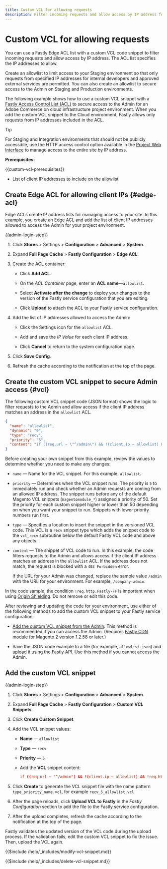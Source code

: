 ```yaml
---
title: Custom VCL for allowing requests
description: Filter incoming requests and allow access by IP address for Adobe Commerce sites by with a Fastly Edge ACL list and custom VCL snippet.
---
```


# Custom VCL for allowing requests

You can use a Fastly Edge ACL list with a custom VCL code snippet to filter incoming requests and allow access by IP address. The ACL list specifies the IP addresses to allow.

Create an allowlist to limit access to your Staging environment so that only requests from specified IP addresses for internal developers and approved external services are permitted. You can also create an allowlist to secure access to the Admin on Staging and Production environments.

The following example shows how to use a custom VCL snippet with a [Fastly Access Control List (ACL)](https://docs.fastly.com/guides/access-control-lists/about-acls) to secure access to the Admin for an Adobe Commerce on cloud infrastructure project environment. When you add the custom VCL snippet to the Cloud environment, Fastly allows only requests from IP addresses included in the ACL.

>[!TIP]
>
>For Staging and Integration environments that should not be publicly accessible, use the HTTP access control option available in the [Project Web Interface](../project/overview.md#access-the-project-web-interface) to manage access to the entire site by IP address.

**Prerequisites:**

{{custom-vcl-prerequisites}}

-  List of client IP addresses to include on the allowlist

## Create Edge ACL for allowing client IPs {#edge-acl}

Edge ACLs create IP address lists for managing access to your site. In this example, you create an Edge ACL and add the list of client IP addresses allowed to access the Admin for your project environment.

{{admin-login-step}}

1. Click **Stores** > Settings > **Configuration** > **Advanced** > **System**.

1. Expand **Full Page Cache** > **Fastly Configuration** > **Edge ACL**.

1. Create the ACL container:

   -  Click **Add ACL**.

   -  On the *ACL Container* page, enter an **ACL name**—`allowlist`.

   -  Select **Activate after the change** to deploy your changes to the version of the Fastly service configuration that you are editing.

   -  Click **Upload** to attach the ACL to your Fastly service configuration.

1. Add the list of IP addresses allowed to access the Admin:

   -  Click the Settings icon for the `allowlist` ACL.

   -  Add and save the *IP Value* for each client IP address.

   -  Click **Cancel** to return to the system configuration page.

1. Click **Save Config**.

1. Refresh the cache according to the notification at the top of the page.

## Create the custom VCL snippet to secure Admin access {#vcl}

The following custom VCL snippet code (JSON format) shows the logic to filter requests to the Admin and allow access if the client IP address matches an address in the `allowlist` ACL.

```json
{
  "name": "allowlist",
  "dynamic": "0",
  "type": "recv",
  "priority": "5",
  "content": "if ((req.url ~ \"^/admin\") && !(client.ip ~ allowlist) && !req.http.Fastly-FF) { error 403 \"Forbidden\"; }"
}
```

Before creating your own snippet from this example, review the values to determine whether you need to make any changes:

-  `name` — Name for the VCL snippet. For this example, `allowlist`.

-  `priority` — Determines when the VCL snippet runs. The priority  is `5` to immediately run and check whether an Admin requests are coming from an allowed IP address. The snippet runs before any of the default Magento VCL snippets (`magentomodule_*`) assigned a priority of 50. Set the priority for each custom snippet higher or lower than 50 depending on when you want your snippet to run. Snippets with lower priority numbers run first.

-  `type` — Specifies a location to insert the snippet in the versioned VCL code. This VCL is a `recv` snippet type which adds the snippet code to the `vcl_recv` subroutine below the default Fastly VCL code and above any objects.

-  `content` — The snippet of VCL code to run. In this example, the code filters requests to the Admin and allows access if the client IP address matches an address in the `allowlist` ACL. If the address does not match, the request is blocked with a `403 Forbidden` error.

   If the URL for your Admin was changed, replace the sample value `/admin` with the URL for your environment. For example, `/company-admin`.

In the code sample, the condition `!req.http.Fastly-FF` is important when using [Origin Shielding](fastly-custom-cache-configuration.md#configure-back-ends-and-origin-shielding). Do not remove or edit this code.

After reviewing and updating the code for your environment, use either of the following methods to add the custom VCL snippet to your Fastly service configuration:

-  [Add the custom VCL snippet from the Admin](#add-the-custom-vcl-snippet). This method is recommended if you can access the Admin. (Requires [Fastly CDN module for Magento 2 version 1.2.58](fastly-configuration.md#upgrade) or later.)

-  Save the JSON code example to a file (for example, `allowlist.json`) and [upload it using the Fastly API](fastly-vcl-custom-snippets.md#manage-custom-vcl-snippets-using-the-api). Use this method if you cannot access the Admin.

## Add the custom VCL snippet

{{admin-login-step}}

1. Click **Stores** > Settings > **Configuration** > **Advanced** > **System**.

1. Expand **Full Page Cache** > **Fastly Configuration** > **Custom VCL Snippets**.

1. Click **Create Custom Snippet**.

1. Add the VCL snippet values:

   -  **Name** — `allowlist`

   -  **Type** — `recv`

   -  **Priority** — `5`

   -  Add the **VCL** snippet content:

      ```conf
      if ((req.url ~ "^/admin") && !(client.ip ~ allowlist) && !req.http.Fastly-FF) { error 403 "Forbidden";}
      ```

1. Click **Create** to generate the VCL snippet file with the name pattern `type_priority_name.vcl`, for example `recv_5_allowlist.vcl`

1. After the page reloads, click **Upload VCL to Fastly** in the *Fastly Configuration* section to add the file to the Fastly service configuration.

1. After the upload completes, refresh the cache according to the notification at the top of the page.

Fastly validates the updated version of the VCL code during the upload process. If the validation fails, edit the custom VCL snippet to fix the issue. Then, upload the VCL again.


{{$include /help/_includes/modify-vcl-snippet.md}}

{{$include /help/_includes/delete-vcl-snippet.md}}


